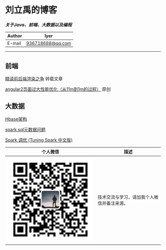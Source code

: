 
# 刘立禹的博客
***关于Java、前端、大数据以及编程***

|Author|lyer|
|---|---
|E-mail|936718688@qq.com


---

## 前端

[精读前后端渲染之争](https://github.com/camsong/blog/issues/8#issue-221940928) 转载文章

[angular2页面过大性能优化（从11m到1m的过程）](https://github.com/pengyancheng/blog/wiki/angular2%E9%A1%B5%E9%9D%A2%E8%BF%87%E5%A4%A7%E6%80%A7%E8%83%BD%E4%BC%98%E5%8C%96%EF%BC%88%E4%BB%8E11m%E5%88%B01m%E7%9A%84%E8%BF%87%E7%A8%8B%EF%BC%89) 原创


## 大数据

[Hbase架构](https://github.com/pengyancheng/blog/issues/1)

[spark sql元数据问题](https://github.com/pengyancheng/blog/issues/2)

[Spark 调优  (Tuning Spark 中文版)](https://github.com/pengyancheng/blog/issues/3)

| 个人微信 | 描述 |
| ---- | ---- |
|![二维码](https://github.com/lyer-liu/lyer-liu.github.io/blob/master/img/20190920095936.jpg "二维码") | 技术交流与学习，请加我个人微信并备注来源。|


